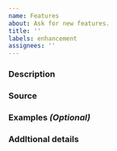 ```yaml
---
name: Features 
about: Ask for new features.
title: ''
labels: enhancement 
assignees: ''
---
```


### **Description**

<!-- Describe the features in short words.-->

### **Source**

<!-- Describe the reason that you need this feature in short words.-->

### **Examples** _(Optional)_

<!--Any screenshots or example codes please.-->

### **AddItional details**

<!--If there are any small details that need to be highlighted, please let us know here.-->
